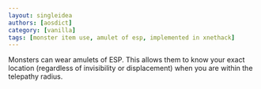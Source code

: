 ```yaml
---
layout: singleidea
authors: [aosdict]
category: [vanilla]
tags: [monster item use, amulet of esp, implemented in xnethack]
---
```

Monsters can wear amulets of ESP. This allows them to know your exact location (regardless of invisibility or displacement) when you are within the telepathy radius.
